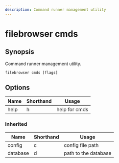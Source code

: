```yaml
---
description: Command runner management utility
---
```


# filebrowser cmds

## Synopsis

Command runner management utility.

```
filebrowser cmds [flags]
```

## Options

| Name | Shorthand | Usage |
|------|-----------|-------|
|help|h|help for cmds|

### Inherited

| Name | Shorthand | Usage |
|------|-----------|-------|
|config|c|config file path|
|database|d|path to the database|

